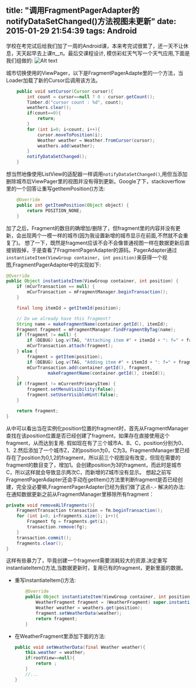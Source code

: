 title: "调用FragmentPagerAdapter的notifyDataSetChanged()方法视图未更新"
date: 2015-01-29 21:54:39
tags: Android
---

学校在考完试后给我们加了一周的Android课，本来考完试很累了，还一天不让休息，天天起早去上课π__π。最后交课程设计, 模仿彩虹天气写一个天气应用,下面是我们组做的:
![Alt text](http://7u2rtn.com1.z0.glb.clouddn.com/media/view-not-updated-after-call-FragmentPagerAdapter-notifyDataSetChanged/device-2015-01-26-105356.png)
<!--more-->
城市切换使用的ViewPager，以下是FragmentPagerAdapte里的一个方法，当Loader加载了新的Cursor后调用该方法。
```java
    public void setCursor(Cursor cursor){
        int count = cursor==null ? 0 : cursor.getCount();
        Timber.d("cursor count : %d", count);
        weathers.clear();
        if(count==0){
            return;
        }
        for (int i=0; i<count; i++){
            cursor.moveToPosition(i);
            Weather weather = Weather.fromCursor(cursor);
            weathers.add(weather);
        }
        notifyDataSetChanged();
    }
```
想当然地像使用ListView的适配器一样调用`notifyDataSetChanged()`,用但当添加删除城市后ViewPager里的视图并没有得到更新。Google了下，stackoverflow里的一个回答让重写getItemPosition()方法:
```java
    @Override
    public int getItemPosition(Object object) {
        return POSITION_NONE;
    }
   ```
   
   加了之后，Fragment的数目的确增加/删除了，但fragment里的内容并没有更新，会出现两个一模一样的城市(因为我设置新增的城市显示在前面,不然就不会重复了)。
   想了一下，既然是fragment应该不会不会像普通视图一样在数据更新后直接销毁掉，于是查看了FragmentPagerAdapter的源码。PagerAdapter通过`instantiateItem(ViewGroup container, int position)`来获得一个视图,FragmentPagerAdapter中的实现如下:
   
```java
@Override
public Object instantiateItem(ViewGroup container, int position) {
    if (mCurTransaction == null) {
        mCurTransaction = mFragmentManager.beginTransaction();
    }

    final long itemId = getItemId(position);

    // Do we already have this fragment?
    String name = makeFragmentName(container.getId(), itemId);
    Fragment fragment = mFragmentManager.findFragmentByTag(name);
    if (fragment != null) {
        if (DEBUG) Log.v(TAG, "Attaching item #" + itemId + ": f=" + fragment);
        mCurTransaction.attach(fragment);
    } else {
        fragment = getItem(position);
        if (DEBUG) Log.v(TAG, "Adding item #" + itemId + ": f=" + fragment);
        mCurTransaction.add(container.getId(), fragment,
                makeFragmentName(container.getId(), itemId));
    }
    if (fragment != mCurrentPrimaryItem) {
        fragment.setMenuVisibility(false);
        fragment.setUserVisibleHint(false);
    }

    return fragment;
}
   ```
   从中可以看出当在实例化position位置的fragment时，首先从FragmentManager查找在该position位置是否已经创建了fragment，如果存在直接使用这个fragment，从而达到复用.
   假如现在有了三个城市A、B、C，position分别为0、1、2.然后添加了一个城市Z，Z的position为0，C为3。FragmentManager里已经存在了position为0,1,2的fragment，所以前三个视图没有改变，但现在需要的fragment的数目变了，增加1。会创建position为3的fragment，而此时是城市C，所以这样就会导致显示两次C，而新增的Z城市没有显示。
   想起之前写FragmentPagerAdapter还会手动在getItem()方法里判断fragment是否已经创建，完全没必要嘛,FragmentPagerAdapter已经为我们做了这点-.-
   解决的办法:
   	在通知数据更新之前从FragmentManager里移除所有fragment：
```java
private void removeALlFragments(){
    FragmentTransaction transaction = fm.beginTransaction();
    for (int i=0; i<fragments.size(); i++){
        Fragment fg = fragments.get(i);
        transaction.remove(fg);
    }
    transaction.commit();
    fragments.clear();
}
```
这样有些暴力了，毕竟创建一个fragment需要消耗较大的资源.决定重写instantiateItem()方法,当数据更新时，复用已有的fragment，更新里面的数据。

  - 重写instantiateItem()方法:
	```java
	    @Override
	    public Object instantiateItem(ViewGroup container, int position) {
	        WeatherFragment fragment = (WeatherFragment) super.instantiateItem(container, position);
	        Weather weather = weathers.get(position);
	        fragment.setWeatherData(weather);
	        return fragment;
	    }
	```
  - 在WeatherFragment里添加下面的方法:
	```java
	public void setWeatherData(final Weather weather){
	    this.weather = weather;
	    if(rootView==null){
	        return ;
	    }
	    //...
	}
	```